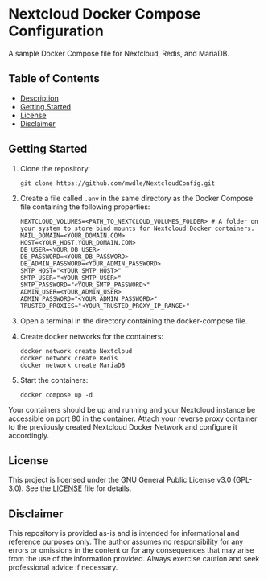 # Nextcloud Docker Compose Configuration  

A sample Docker Compose file for Nextcloud, Redis, and MariaDB.  

## Table of Contents  

* [Description](#nextcloud-docker-compose-configuration)  
* [Getting Started](#getting-started)  
* [License](#license)  
* [Disclaimer](#disclaimer)  

## Getting Started  

1. Clone the repository:  

    ```shell
    git clone https://github.com/mwdle/NextcloudConfig.git
    ```  

2. Create a file called ```.env``` in the same directory as the Docker Compose file containing the following properties:  

    ```properties
    NEXTCLOUD_VOLUMES=<PATH_TO_NEXTCLOUD_VOLUMES_FOLDER> # A folder on your system to store bind mounts for Nextcloud Docker containers.
    MAIL_DOMAIN=<YOUR_DOMAIN.COM>
    HOST=<YOUR_HOST.YOUR_DOMAIN.COM>
    DB_USER=<YOUR_DB_USER>
    DB_PASSWORD=<YOUR_DB_PASSWORD>
    DB_ADMIN_PASSWORD=<YOUR_ADMIN_PASSWORD>
    SMTP_HOST="<YOUR_SMTP_HOST>"
    SMTP_USER="<YOUR_SMTP_USER>"
    SMTP_PASSWORD="<YOUR_SMTP_PASSWORD>"
    ADMIN_USER=<YOUR_ADMIN_USER>
    ADMIN_PASSWORD="<YOUR_ADMIN_PASSWORD>"
    TRUSTED_PROXIES="<YOUR_TRUSTED_PROXY_IP_RANGE>"
    ```  

3. Open a terminal in the directory containing the docker-compose file.  
4. Create docker networks for the containers:  

    ```shell
    docker network create Nextcloud
    docker network create Redis
    docker network create MariaDB
    ```  

5. Start the containers:  

    ```shell
    docker compose up -d
    ```  

Your containers should be up and running and your Nextcloud instance be accessible on port 80 in the container. Attach your reverse proxy container to the previously created Nextcloud Docker Network and configure it accordingly.  

## License  

This project is licensed under the GNU General Public License v3.0 (GPL-3.0). See the [LICENSE](LICENSE.txt) file for details.  

## Disclaimer  

This repository is provided as-is and is intended for informational and reference purposes only. The author assumes no responsibility for any errors or omissions in the content or for any consequences that may arise from the use of the information provided. Always exercise caution and seek professional advice if necessary.  
